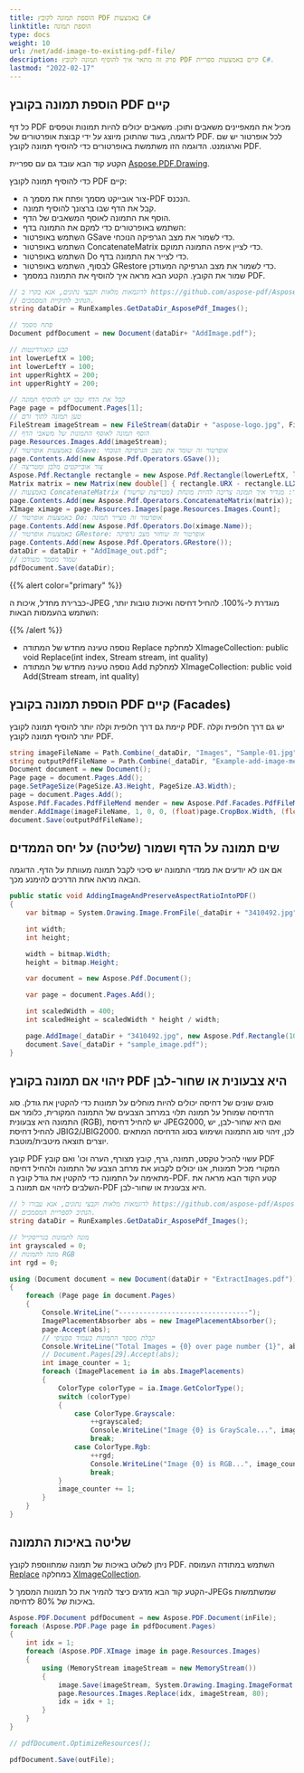 ```yaml
---
title: הוספת תמונה לקובץ PDF באמצעות C#
linktitle: הוספת תמונה
type: docs
weight: 10
url: /net/add-image-to-existing-pdf-file/
description: פרק זה מתאר איך להוסיף תמונה לקובץ PDF קיים באמצעות ספריית C#.
lastmod: "2022-02-17"
---
```

<script type="application/ld+json">
{
    "@context": "https://schema.org",
    "@type": "TechArticle",
    "headline": "הוספת תמונה לקובץ PDF באמצעות C#",
    "alternativeHeadline": "איך להוסיף תמונה לקובץ PDF",
    "author": {
        "@type": "Person",
        "name":"Anastasiia Holub",
        "givenName": "Anastasiia",
        "familyName": "Holub",
        "url":"https://www.linkedin.com/in/anastasiia-holub-750430225/"
    },
    "genre": "יצירת מסמכי PDF",
    "keywords": "pdf, c#, הוספת תמונה ל-pdf",
    "wordcount": "302",
    "proficiencyLevel":"מתחיל",
    "publisher": {
        "@type": "Organization",
        "name": "צוות מסמכי Aspose.PDF",
        "url": "https://products.aspose.com/pdf",
        "logo": "https://www.aspose.cloud/templates/aspose/img/products/pdf/aspose_pdf-for-net.svg",
        "alternateName": "Aspose",
        "sameAs": [
            "https://facebook.com/aspose.pdf/",
            "https://twitter.com/asposepdf",
            "https://www.youtube.com/channel/UCmV9sEg_QWYPi6BJJs7ELOg/featured",
            "https://www.linkedin.com/company/aspose",
            "https://stackoverflow.com/questions/tagged/aspose",
            "https://aspose.quora.com/",
            "https://aspose.github.io/"
        ],
        "contactPoint": [
            {
                "@type": "ContactPoint",
                "telephone": "+1 903 306 1676",
                "contactType": "sales",
                "areaServed": "US",
                "availableLanguage": "en"
            },
            {
                "@type": "ContactPoint",
                "telephone": "+44 141 628 8900",
                "contactType": "sales",
                "areaServed": "GB",
                "availableLanguage": "en"
            },
            {
                "@type": "ContactPoint",
                "telephone": "+61 2 8006 6987",
                "contactType": "sales",
                "areaServed": "AU",
                "availableLanguage": "en"
            }
        ]
    },
    "url": "/net/add-image-to-existing-pdf-file/",
    "mainEntityOfPage": {
        "@type": "WebPage",
        "@id": "/net/add-image-to-existing-pdf-file/"
    },
    "dateModified": "2022-02-04",
    "description": "פרק זה מתאר איך להוסיף תמונה לקובץ PDF קיים באמצעות ספריית C#."
}
</script>
## הוספת תמונה בקובץ PDF קיים

כל דף PDF מכיל את המאפיינים משאבים ותוכן. משאבים יכולים להיות תמונות וטפסים לדוגמה, בעוד שהתוכן מיוצג על ידי קבוצת אופרטורים של PDF. לכל אופרטור יש שם וארגומנט. הדוגמה הזו משתמשת באופרטורים כדי להוסיף תמונה לקובץ PDF.

הקטע קוד הבא עובד גם עם ספריית [Aspose.PDF.Drawing](/pdf/net/drawing/).

כדי להוסיף תמונה לקובץ PDF קיים:

- צור אובייקט מסמך ופתח את מסמך ה-PDF הנכנס.
- קבל את הדף שבו ברצונך להוסיף תמונה.
- הוסף את התמונה לאוסף המשאבים של הדף.
- השתמש באופרטורים כדי למקם את התמונה בדף:
- השתמש באופרטור GSave כדי לשמור את מצב הגרפיקה הנוכחי.
- השתמש באופרטור ConcatenateMatrix כדי לציין איפה התמונה תמוקם.
- השתמש באופרטור Do כדי לצייר את התמונה בדף.
- לבסוף, השתמש באופרטור GRestore כדי לשמור את מצב הגרפיקה המעודכן.
- שמור את הקובץ.
הקטע הבא מראה איך להוסיף את התמונה במסמך PDF.

```csharp
// לדוגמאות מלאות וקבצי נתונים, אנא בקרו ב https://github.com/aspose-pdf/Aspose.PDF-for-.NET
// הנתיב לתיקיית המסמכים.
string dataDir = RunExamples.GetDataDir_AsposePdf_Images();

// פתח מסמך
Document pdfDocument = new Document(dataDir+ "AddImage.pdf");

// קבע קואורדינטות
int lowerLeftX = 100;
int lowerLeftY = 100;
int upperRightX = 200;
int upperRightY = 200;

// קבל את הדף שבו יש להוסיף תמונה
Page page = pdfDocument.Pages[1];
// טען תמונה לתוך זרם
FileStream imageStream = new FileStream(dataDir + "aspose-logo.jpg", FileMode.Open);
// הוסף תמונה לאוסף התמונות של משאבי הדף
page.Resources.Images.Add(imageStream);
// באמצעות אופרטור GSave: אופרטור זה שומר את מצב הגרפיקה הנוכחי
page.Contents.Add(new Aspose.Pdf.Operators.GSave());
// צור אובייקטים מלבן ומטריצה
Aspose.Pdf.Rectangle rectangle = new Aspose.Pdf.Rectangle(lowerLeftX, lowerLeftY, upperRightX, upperRightY);
Matrix matrix = new Matrix(new double[] { rectangle.URX - rectangle.LLX, 0, 0, rectangle.URY - rectangle.LLY, rectangle.LLX, rectangle.LLY });
// באמצעות ConcatenateMatrix (מטריצת שרשור) אופרטור: מגדיר איך תמונה צריכה להיות מונחת
page.Contents.Add(new Aspose.Pdf.Operators.ConcatenateMatrix(matrix));
XImage ximage = page.Resources.Images[page.Resources.Images.Count];
// באמצעות אופרטור Do: אופרטור זה מצייר תמונה
page.Contents.Add(new Aspose.Pdf.Operators.Do(ximage.Name));
// באמצעות אופרטור GRestore: אופרטור זה שוחזר מצב גרפיקה
page.Contents.Add(new Aspose.Pdf.Operators.GRestore());
dataDir = dataDir + "AddImage_out.pdf";
// שמור מסמך מעודכן
pdfDocument.Save(dataDir);
```
{{% alert color="primary" %}}

כברירת מחדל, איכות ה-JPEG מוגדרת ל-100%. להחיל דחיסה ואיכות טובות יותר, השתמש בהעמסות הבאות:

{{% /alert %}}

- נוספה טעינה מחדש של המתודה Replace למחלקת XImageCollection: public void Replace(int index, Stream stream, int quality)
- נוספה טעינה מחדש של המתודה Add למחלקת XImageCollection: public void Add(Stream stream, int quality)

## הוספת תמונה בקובץ PDF קיים (Facades)

קיימת גם דרך חלופית וקלה יותר להוסיף תמונה לקובץ PDF.
יש גם דרך חלופית וקלה יותר להוסיף תמונה לקובץ PDF.

```csharp
string imageFileName = Path.Combine(_dataDir, "Images", "Sample-01.jpg");
string outputPdfFileName = Path.Combine(_dataDir, "Example-add-image-mender.pdf");
Document document = new Document();
Page page = document.Pages.Add();
page.SetPageSize(PageSize.A3.Height, PageSize.A3.Width);
page = document.Pages.Add();
Aspose.Pdf.Facades.PdfFileMend mender = new Aspose.Pdf.Facades.PdfFileMend(document);
mender.AddImage(imageFileName, 1, 0, 0, (float)page.CropBox.Width, (float)page.CropBox.Height);
document.Save(outputPdfFileName);
```

## שים תמונה על הדף ושמור (שליטה) על יחס הממדים

אם אנו לא יודעים את ממדי התמונה יש סיכוי לקבל תמונה מעוותת על הדף. הדוגמה הבאה מראה אחת הדרכים להימנע מכך.

```csharp
public static void AddingImageAndPreserveAspectRatioIntoPDF()
{
    var bitmap = System.Drawing.Image.FromFile(_dataDir + "3410492.jpg");

    int width;
    int height;

    width = bitmap.Width;
    height = bitmap.Height;

    var document = new Aspose.Pdf.Document();

    var page = document.Pages.Add();

    int scaledWidth = 400;
    int scaledHeight = scaledWidth * height / width;

    page.AddImage(_dataDir + "3410492.jpg", new Aspose.Pdf.Rectangle(10, 10, scaledWidth, scaledHeight));
    document.Save(_dataDir + "sample_image.pdf");
}
```
## זיהוי אם תמונה בקובץ PDF היא צבעונית או שחור-לבן

סוגים שונים של דחיסה יכולים להיות מוחלים על תמונות כדי להקטין את גודלן. סוג הדחיסה שמוחל על תמונה תלוי במרחב הצבעים של התמונה המקורית, כלומר אם התמונה היא צבעונית (RGB), יש להחיל דחיסת JPEG2000, ואם היא שחור-לבן, יש להחיל דחיסת JBIG2/JBIG2000. לכן, זיהוי סוג התמונה ושימוש בסוג הדחיסה המתאים יוצרים תוצאה מיטבית/מוטבת.

קובץ PDF עשוי להכיל טקסט, תמונה, גרף, קובץ מצורף, הערה וכו' ואם קובץ PDF המקורי מכיל תמונות, אנו יכולים לקבוע את מרחב הצבע של התמונה ולהחיל דחיסה מתאימה על התמונה כדי להקטין את גודל קובץ ה-PDF. קטע הקוד הבא מראה את השלבים לזיהוי אם תמונה ב-PDF היא צבעונית או שחור-לבן.

```csharp
// לדוגמאות מלאות וקבצי נתונים, אנא עבורו ל https://github.com/aspose-pdf/Aspose.PDF-for-.NET
// הנתיב לספריית המסמכים.
string dataDir = RunExamples.GetDataDir_AsposePdf_Images();

// מונה לתמונות בגרייסקייל
int grayscaled = 0;
// מונה לתמונות RGB
int rgd = 0;

using (Document document = new Document(dataDir + "ExtractImages.pdf"))
{
    foreach (Page page in document.Pages)
    {
        Console.WriteLine("--------------------------------");
        ImagePlacementAbsorber abs = new ImagePlacementAbsorber();
        page.Accept(abs);
        // קבלת מספר התמונות בעמוד ספציפי
        Console.WriteLine("Total Images = {0} over page number {1}", abs.ImagePlacements.Count, page.Number);
        // Document.Pages[29].Accept(abs);
        int image_counter = 1;
        foreach (ImagePlacement ia in abs.ImagePlacements)
        {
            ColorType colorType = ia.Image.GetColorType();
            switch (colorType)
            {
                case ColorType.Grayscale:
                    ++grayscaled;
                    Console.WriteLine("Image {0} is GrayScale...", image_counter);
                    break;
                case ColorType.Rgb:
                    ++rgd;
                    Console.WriteLine("Image {0} is RGB...", image_counter);
                    break;
            }
            image_counter += 1;
        }
    }
}
```
## שליטה באיכות התמונה

ניתן לשלוט באיכות של תמונה שמתווספת לקובץ PDF. השתמש במתודה העמוסה [Replace](https://reference.aspose.com/pdf/net/aspose.pdf.ximagecollection/replace/methods/1) במחלקה [XImageCollection](https://reference.aspose.com/pdf/net/aspose.pdf/ximagecollection).

הקטע קוד הבא מדגים כיצד להמיר את כל תמונות המסמך ל-JPEGs שמשתמשות באיכות של 80% לדחיסה.

```csharp
Aspose.PDF.Document pdfDocument = new Aspose.PDF.Document(inFile);
foreach (Aspose.PDF.Page page in pdfDocument.Pages)
{
    int idx = 1;
    foreach (Aspose.PDF.XImage image in page.Resources.Images)
    {
        using (MemoryStream imageStream = new MemoryStream())
        {
            image.Save(imageStream, System.Drawing.Imaging.ImageFormat.Jpeg);
            page.Resources.Images.Replace(idx, imageStream, 80);
            idx = idx + 1;
        }
    }
}

// pdfDocument.OptimizeResources();

pdfDocument.Save(outFile);
```

<script type="application/ld+json">

<script type="application/ld+json">
{
    "@context": "http://schema.org",
    "@type": "SoftwareApplication",
    "name": "Aspose.PDF for .NET Library",
    "image": "https://www.aspose.cloud/templates/aspose/img/products/pdf/aspose_pdf-for-net.svg",
    "url": "https://www.aspose.com/",
    "publisher": {
        "@type": "Organization",
        "name": "Aspose.PDF",
        "url": "https://products.aspose.com/pdf",
        "logo": "https://www.aspose.cloud/templates/aspose/img/products/pdf/aspose_pdf-for-net.svg",
        "alternateName": "Aspose",
        "sameAs": [
            "https://facebook.com/aspose.pdf/",
            "https://twitter.com/asposepdf",
            "https://www.youtube.com/channel/UCmV9sEg_QWYPi6BJJs7ELOg/featured",
            "https://www.linkedin.com/company/aspose",
            "https://stackoverflow.com/questions/tagged/aspose",
            "https://aspose.quora.com/",
            "https://aspose.github.io/"
        ],
        "contactPoint": [
            {
                "@type": "ContactPoint",
                "telephone": "+1 903 306 1676",
                "contactType": "מכירות",
                "areaServed": "ארה\"ב",
                "availableLanguage": "אנגלית"
            },
            {
                "@type": "ContactPoint",
                "telephone": "+44 141 628 8900",
                "contactType": "מכירות",
                "areaServed": "בריטניה",
                "availableLanguage": "אנגלית"
            },
            {
                "@type": "ContactPoint",
                "telephone": "+61 2 8006 6987",
                "contactType": "מכירות",
                "areaServed": "אוסטרליה",
                "availableLanguage": "אנגלית"
            }
        ]
    },
    "offers": {
        "@type": "Offer",
        "price": "1199",
        "priceCurrency": "USD"
    },
    "applicationCategory": "ספריית עיבוד PDF ל-.NET",
    "downloadUrl": "https://www.nuget.org/packages/Aspose.PDF/",
    "operatingSystem": "Windows, MacOS, Linux",
    "screenshot": "https://docs.aspose.com/pdf/net/create-pdf-document/screenshot.png",
    "softwareVersion": "2022.1",
    "aggregateRating": {
        "@type": "AggregateRating",
        "ratingValue": "5",
        "ratingCount": "16"
    }
}
</script>
```


